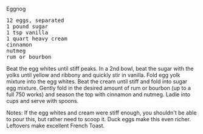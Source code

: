 Eggnog

<pre>
12 eggs, separated
1 pound sugar
1 tsp vanilla
1 quart heavy cream
cinnamon
nutmeg
rum or bourbon
</pre>

Beat the egg whites until stiff peaks.
In a 2nd bowl, beat the sugar with the yolks until yellow and ribbony and quickly stir in vanilla.
Fold egg yolk mixture into the egg whites.
Beat the cream until stiff and fold into sugar egg mixture.
Gently fold in the desired amount of rum or bourbon (up to a full 750 works) and season the top with cinnamon and nutmeg.
Ladle into cups and serve with spoons.


Notes:
If the egg whites and cream were stiff enough, you shouldn't be able to pour this, but rather need to scoop it.
Duck eggs make this even richer.
Leftovers make excellent French Toast.
